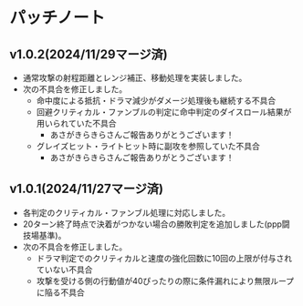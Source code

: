 # パッチノート

## v1.0.2(2024/11/29マージ済)

* 通常攻撃の射程距離とレンジ補正、移動処理を実装しました。
* 次の不具合を修正しました。
  * 命中度による抵抗・ドラマ減少がダメージ処理後も継続する不具合
  * 回避クリティカル・ファンブルの判定に命中判定のダイスロール結果が用いられていた不具合
    * あさがきらきらさんご報告ありがとうございます！
  * グレイズヒット・ライトヒット時に副攻を参照していた不具合
    * あさがきらきらさんご報告ありがとうございます！

## v1.0.1(2024/11/27マージ済)

* 各判定のクリティカル・ファンブル処理に対応しました。
* 20ターン終了時点で決着がつかない場合の勝敗判定を追加しました(ppp闘技場基準)。
* 次の不具合を修正しました。
  * ドラマ判定でのクリティカルと速度の強化回数に10回の上限が付与されていない不具合
  * 攻撃を受ける側の行動値が40ぴったりの際に条件漏れにより無限ループに陥る不具合
